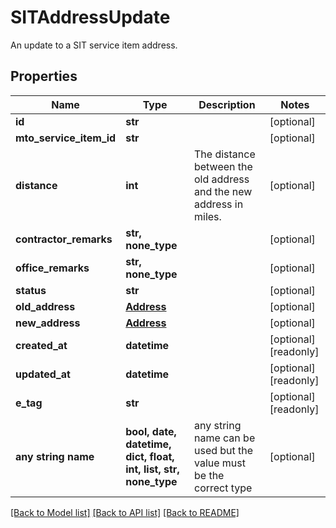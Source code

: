 # SITAddressUpdate

An update to a SIT service item address.

## Properties
Name | Type | Description | Notes
------------ | ------------- | ------------- | -------------
**id** | **str** |  | [optional] 
**mto_service_item_id** | **str** |  | [optional] 
**distance** | **int** | The distance between the old address and the new address in miles. | [optional] 
**contractor_remarks** | **str, none_type** |  | [optional] 
**office_remarks** | **str, none_type** |  | [optional] 
**status** | **str** |  | [optional] 
**old_address** | [**Address**](Address.md) |  | [optional] 
**new_address** | [**Address**](Address.md) |  | [optional] 
**created_at** | **datetime** |  | [optional] [readonly] 
**updated_at** | **datetime** |  | [optional] [readonly] 
**e_tag** | **str** |  | [optional] [readonly] 
**any string name** | **bool, date, datetime, dict, float, int, list, str, none_type** | any string name can be used but the value must be the correct type | [optional]

[[Back to Model list]](../README.md#documentation-for-models) [[Back to API list]](../README.md#documentation-for-api-endpoints) [[Back to README]](../README.md)


